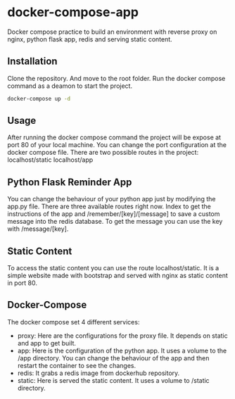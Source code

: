 # docker-compose-app
Docker compose practice to build an environment with reverse proxy on nginx, python flask app, redis and serving static content. 

## Installation
Clone the repository. And move to the root folder. Run the docker compose command as a deamon to start the project. 
```bash
docker-compose up -d
```
## Usage

After running the docker compose command the project will be expose at port 80 of your local machine. You can change the port configuration at the docker compose file. There are two possible routes in the project: 
localhost/static
localhost/app

## Python Flask Reminder App

You can change the behaviour of your python app just by modifying the app.py file. There are three available routes right now. Index to get the instructions of the app and /remember/[key]/[message] to save a custom message into the redis database. To get the message you can use the key with /message/[key]. 

## Static Content

To access the static content you can use the route localhost/static. It is a simple website made with bootstrap and served with nginx as static content in port 80. 

## Docker-Compose 

The docker compose set 4 different services: 
  - proxy: Here are the configurations for the proxy file. It depends on static and app to get built. 
  - app: Here is the configuration of the python app. It uses a volume to the /app directory. You can change the behaviour of the app and then restart the container to see the changes. 
  - redis: It grabs a redis image from dockerhub repository. 
  - static: Here is served the static content. It uses a volume to /static directory. 
 
 
